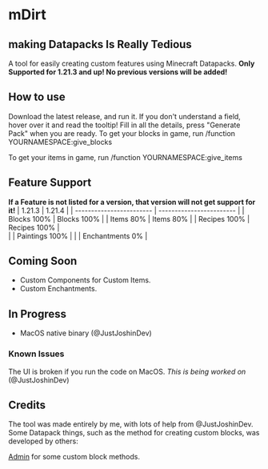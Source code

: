 # mDirt
## making Datapacks Is Really Tedious

A tool for easily creating custom features using Minecraft Datapacks.
**Only Supported for 1.21.3 and up! No previous versions will be added!**

## How to use
Download the latest release, and run it.
If you don't understand a field, hover over it and read the tooltip!
Fill in all the details, press "Generate Pack" when you are ready.
To get your blocks in game, run /function YOURNAMESPACE:give_blocks

To get your items in game, run /function YOURNAMESPACE:give_items

## Feature Support
**If a Feature is not listed for a version, that version will not get support for it!**
| 1.21.3                      |  1.21.4                      |
| ------------------------ |  ------------------------ |
| Blocks  100% |                Blocks  100% | 
| Items  80% |                  Items  80% |
| Recipes  100% |               Recipes  100% |   
|              | Paintings  100% |
|              | Enchantments  0% |

## Coming Soon
- Custom Components for Custom Items.
- Custom Enchantments.

## In Progress
- MacOS native binary (@JustJoshinDev)

### Known Issues
The UI is broken if you run the code on MacOS. *This is being worked on* (@JustJoshinDev)

## Credits
The tool was made entirely by me, with lots of help from @JustJoshinDev.
Some Datapack things, such as the method for creating custom blocks, was developed by others:

[Admin](https://youtube.com/@WASDBuildTeam) for some custom block methods.
